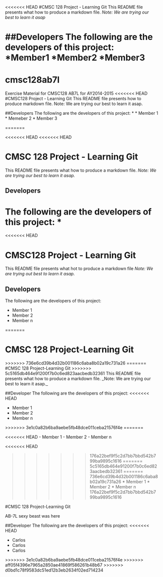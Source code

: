 <<<<<<< HEAD
#CMSC 128 Project - Learning Git
This README file presents what how to produce a markdown file.
*Note: We are trying our best to learn it asap*

##Developers
The following are the developers of this project:
	*Member1
	*Member2
	*Member3
=======
# cmsc128ab7l
Exercise Material for CMSC128 AB7L for AY2014-2015
<<<<<<< HEAD
#CMSC128 Project - Learning Git 
This README file presents how to produce markdown file.
Note: We are trying our best to learn it asap.
	
##Developers 
The following are the developers of this project: 
*
			* Member 1 
			* Memeber 2
			* Member 3
		
=======

<<<<<<< HEAD
<<<<<<< HEAD
# CMSC 128 Project - Learning Git
This README file presents what how to produce a markdown file.
*Note: We are trying our best to learn it asap.*

## Developers
The following are the developers of this project:
*
=======
<<<<<<< HEAD
# CMSC128 Project - Learning Git
This README file presents what hot to produce a markdown file
*Note: We are trying out best to learn it asap.*

## Developers
The following are the developers of this project:
* Member 1
* Member 2
* Member n

=======
<h1>CMSC 128 Project-Learning Git</h1>
>>>>>>> 736e6cd39b4d32b001186c6aba8b02a19c731a26
=======
#CMSC 128 Project-Learning Git
>>>>>>> 5c5165db464e91200f7b0c6ed823aacbedb32361
This README file presents what how to produce a markdown file.
_Note: We are trying our best to learn it asap._

##Developer
The following are the developers of this project:
<<<<<<< HEAD
<ul>
	<li>Member 1</li>
	<li>Member 2</li>
	<li>Member n</li>
</ul>
>>>>>>> 3e1c0a82b6ba9aebe5fb48dce011ceba21576f4e
=======

<<<<<<< HEAD
	- Member 1
	- Member 2
	- Member n

<<<<<<< HEAD
>>>>>>> 176a22bef9f5c2d7bb7bbd542b799ba9895c1616
=======
>>>>>>> 5c5165db464e91200f7b0c6ed823aacbedb32361
=======
>>>>>>> 736e6cd39b4d32b001186c6aba8b02a19c731a26
	* Member 1
	* Member 2
	* Member n
>>>>>>> 176a22bef9f5c2d7bb7bbd542b799ba9895c1616

#CMSC 128 Project-Learning Git

AB-7L sexy beast was here


##Developer
The following are the developers of this project:
<<<<<<< HEAD
<ul>
	<li>Carlos</li>
	<li>Carlos</li>
	<li>Carlos</li>
</ul>
>>>>>>> 3e1c0a82b6ba9aebe5fb48dce011ceba21576f4e
>>>>>>> aff05f4396e7965a2850ae41869f586261b48b67
>>>>>>> d0bd1c78f9583dc51ed12b3eb2634f02ed714234
